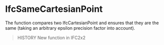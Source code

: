 # IfcSameCartesianPoint

The function compares two IfcCartesianPoint and ensures that they are the same (taking an arbitrary epsilon precision factor into account).
<!-- end of short definition -->


> HISTORY New function in IFC2x2
